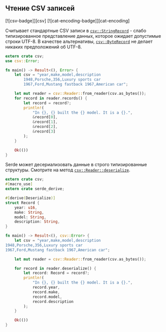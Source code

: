 ## Чтение CSV записей

[![csv-badge]][csv] [![cat-encoding-badge]][cat-encoding]

Считывает стандартные CSV записи в [`csv::StringRecord`](https://docs.rs/csv/*/csv/struct.StringRecord.html) - слабо типизированное представление данных, которое ожидает допустимые строки UTF-8. В качестве альтернативы, [`csv::ByteRecord`](https://docs.rs/csv/*/csv/struct.ByteRecord.html) не делает никаких предположений об UTF-8.

```rust
extern crate csv;
use csv::Error;

fn main() -> Result<(), Error> {
    let csv = "year,make,model,description
		1948,Porsche,356,Luxury sports car
		1967,Ford,Mustang fastback 1967,American car";

    let mut reader = csv::Reader::from_reader(csv.as_bytes());
    for record in reader.records() {
        let record = record?;
        println!(
            "In {}, {} built the {} model. It is a {}.",
            &record[0],
            &record[1],
            &record[2],
            &record[3]
        );
    }

    Ok(())
}
```

Serde может десериализовать данные в строго типизированные структуры. Смотрите на метод [`csv::Reader::deserialize`](https://docs.rs/csv/*/csv/struct.Reader.html#method.deserialize).

```rust
extern crate csv;
#[macro_use]
extern crate serde_derive;

#[derive(Deserialize)]
struct Record {
    year: u16,
    make: String,
    model: String,
    description: String,
}

fn main() -> Result<(), csv::Error> {
    let csv = "year,make,model,description
1948,Porsche,356,Luxury sports car
1967,Ford,Mustang fastback 1967,American car";

    let mut reader = csv::Reader::from_reader(csv.as_bytes());

    for record in reader.deserialize() {
        let record: Record = record?;
        println!(
            "In {}, {} built the {} model. It is a {}.",
            record.year,
            record.make,
            record.model,
            record.description
        );
    }

    Ok(())
}
```


